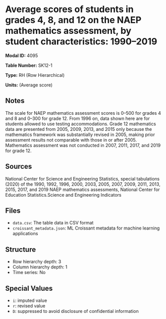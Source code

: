 # Average scores of students in grades 4, 8, and 12 on the NAEP mathematics assessment, by student characteristics: 1990&#8211;2019

**Modal ID:** 4095

**Table Number:** SK12-1

**Type:** RH (Row Hierarchical)

**Units:** (Average score)

## Notes

The scale for NAEP mathematics assessment scores is 0–500 for grades 4 and 8 and 0–300 for grade 12. From 1996 on, data shown here are for students allowed to use testing accommodations. Grade 12 mathematics data are presented from 2005, 2009, 2013, and 2015 only because the mathematics framework was substantially revised in 2005, making prior assessment results not comparable with those in or after 2005. Mathematics assessment was not conducted in 2007, 2011, 2017, and 2019 for grade 12.

## Sources

National Center for Science and Engineering Statistics, special tabulations (2020) of the 1990, 1992, 1996, 2000, 2003, 2005, 2007, 2009, 2011, 2013, 2015, 2017, and 2019 NAEP mathematics assessments, National Center for Education Statistics.Science and Engineering Indicators

## Files

- `data.csv`: The table data in CSV format
- `croissant_metadata.json`: ML Croissant metadata for machine learning applications

## Structure

- Row hierarchy depth: 3
- Column hierarchy depth: 1
- Time series: No

## Special Values

- `i`: imputed value
- `r`: revised value
- `D`: suppressed to avoid disclosure of confidential information
